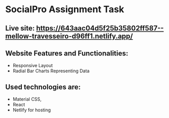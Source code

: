 # SocialPro Assignment Task

## Live site: https://643aac04d5f25b35802ff587--mellow-travesseiro-d96ff1.netlify.app/

## Website Features and Functionalities:
* Responsive Layout
* Radial Bar Charts Representing Data

## Used technologies are: 
* Material CSS, 
* React
* Netlify for hosting